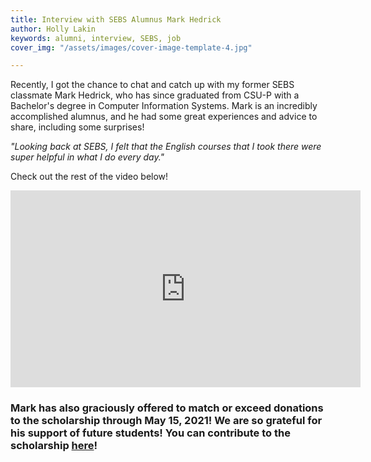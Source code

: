 ```yaml
---
title: Interview with SEBS Alumnus Mark Hedrick
author: Holly Lakin
keywords: alumni, interview, SEBS, job
cover_img: "/assets/images/cover-image-template-4.jpg"

---
```

Recently, I got the chance to chat and catch up with my former SEBS classmate Mark Hedrick, who has since graduated from CSU-P with a Bachelor's degree in Computer Information Systems. Mark is an incredibly accomplished alumnus, and he had some great experiences and advice to share, including some surprises!

_"Looking back at SEBS, I felt that the English courses that I took there were super helpful in what I do every day."_

Check out the rest of the video below!

<iframe width="560" height="315" src="https://www.youtube.com/embed/s1iy2nHswgY" title="YouTube video player" frameborder="0" allow="accelerometer; autoplay; clipboard-write; encrypted-media; gyroscope; picture-in-picture" allowfullscreen></iframe>

### Mark has also graciously offered to **match or exceed donations to the scholarship** through May 15, 2021! We are so grateful for his support of future students! You can contribute to the scholarship [here](https://sebsscholarship.org/#section-donate "Donate")!